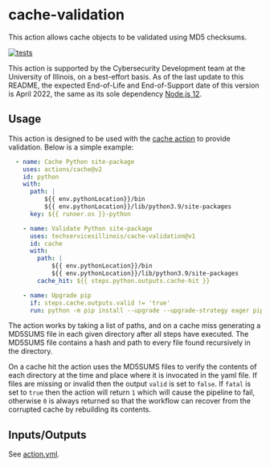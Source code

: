 # cache-validation

This action allows cache objects to be validated using MD5 checksums.

[![tests](https://github.com/techservicesillinois/cache-validation/actions/workflows/tests.yml/badge.svg)](https://github.com/techservicesillinois/cache-validation/actions/workflows/tests.yml)

This action is supported by the Cybersecurity Development team at
the University of Illinois, on a best-effort basis. As of the last
update to this README, the expected End-of-Life and End-of-Support
date of this version is April 2022, the same as its sole dependency
[Node.js 12](https://nodejs.org/en/about/releases/).

## Usage

This action is designed to be used with the [cache
action](https://github.com/actions/cache/blob/main/README.md) to
provide validation. Below is a simple example:

```yaml
  - name: Cache Python site-package
    uses: actions/cache@v2
    id: python
    with:
      path: |
          ${{ env.pythonLocation}}/bin
          ${{ env.pythonLocation}}/lib/python3.9/site-packages
      key: ${{ runner.os }}-python

    - name: Validate Python site-package
      uses: techservicesillinois/cache-validation@v1
      id: cache
      with:
        path: |
            ${{ env.pythonLocation}}/bin
            ${{ env.pythonLocation}}/lib/python3.9/site-packages
        cache_hit: ${{ steps.python.outputs.cache-hit }}

    - name: Upgrade pip
      if: steps.cache.outputs.valid != 'true'
      run: python -m pip install --upgrade --upgrade-strategy eager pip
```

The action works by taking a list of paths, and on a cache miss
generating a MD5SUMS file in each given directory after all steps
have executed. The MD5SUMS file contains a hash and path to every
file found recursively in the directory.

On a cache hit the action uses the MD5SUMS files to verify the
contents of each directory at the time and place where it is invocated
in the yaml file. If files are missing or invalid then the output
`valid` is set to `false`. If `fatal` is set to `true` then the
action will return `1` which will cause the pipeline to fail,
otherwise `0` is always returned so that the workflow can recover
from the corrupted cache by rebuilding its contents.

## Inputs/Outputs

See [action.yml](action.yml).
